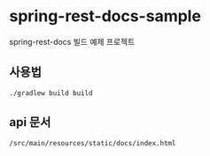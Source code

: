 # spring-rest-docs-sample

spring-rest-docs 빌드 예제 프로젝트

## 사용법

```
./gradlew build build
```

## api 문서
```
/src/main/resources/static/docs/index.html
```
